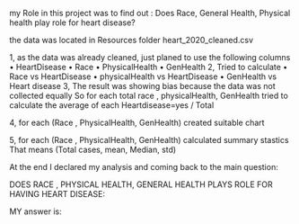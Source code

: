 my Role in this project was to find out :
Does Race, General Health, Physical health play role for heart disease?

the data was located in Resources folder heart_2020_cleaned.csv

1, as the data was already cleaned, just planed to use the following columns
•	HeartDisease
•	Race
•	PhysicalHealth
•	GenHealth
2, Tried to calculate
•	Race vs HeartDisease
•	physicalHealth vs HeartDisease
•	GenHealth vs Heart disease
3, The result was showing bias because the data was not collected equally 
	So for each total race , physicalHealth, GenHealth tried to calculate the average of each Heartdisease=yes / Total

4, for each (Race , PhysicalHealth, GenHealth) created suitable chart 

5, for each (Race , PhysicalHealth, GenHealth) calculated summary stastics
	That means (Total cases, mean, Median, std)


At the end I declared my analysis and coming back to the main question:

DOES RACE , PHYSICAL HEALTH, GENERAL HEALTH PLAYS ROLE FOR HAVING HEART DISEASE:

MY answer is:


 